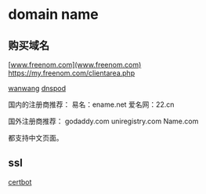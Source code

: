# domain name


## 购买域名

[www.freenom.com](www.freenom.com)
https://my.freenom.com/clientarea.php


[wanwang](https://wanwang.aliyun.com/domain/)
[dnspod](https://www.dnspod.cn/)

国内的注册商推荐：
易名：ename.net
爱名网：22.cn

国外注册商推荐：
godaddy.com
uniregistry.com
Name.com

都支持中文页面。
## ssl

[certbot](https://certbot.eff.org/docs/intro.html)